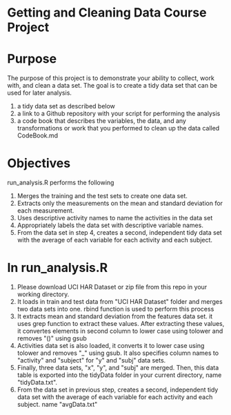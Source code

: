 # Getting and Cleaning Data Course Project

# Purpose
The purpose of this project is to demonstrate your ability to collect, work with, and clean a data set. The goal is to create a tidy data set that can be used for later analysis.

1) a tidy data set as described below
2) a link to a Github repository with your script for performing the analysis
3) a code book that describes the variables, the data, and any transformations or work that you performed to clean up the data called CodeBook.md

# Objectives
run_analysis.R performs the following
1. Merges the training and the test sets to create one data set.
2. Extracts only the measurements on the mean and standard deviation for each           measurement.
3. Uses descriptive activity names to name the activities in the data set
4. Appropriately labels the data set with descriptive variable names.
5. From the data set in step 4, creates a second, independent tidy data set with the    average of each variable for each activity and each subject.

# In run_analysis.R
1. Please download UCI HAR Dataset or zip file from this repo in your working           directory.
2. It loads in train and test data from "UCI HAR Dataset" folder and merges two data    sets into one. rbind function is used to perform this process
3. It extracts mean and standard deviation from the features data set. it uses grep     function to extract these values. After extracting these values, it convertes        elements in second column to lower case using tolower and removes "()" using gsub
4. Activities data set is also loaded, it converts it to lower case using tolower       and removes "_" using gsub. It also specifies column names to "activity" and         "subject" for "y" and "subj" data sets.
5. Finally, three data sets, "x", "y", and "subj" are merged. Then, this data table is    exported into the tidyData folder in your current directory, name "tidyData.txt".
6. From the data set in previous step, creates a second, independent tidy data set      with the average of each variable for each activity and each subject. name           "avgData.txt"


